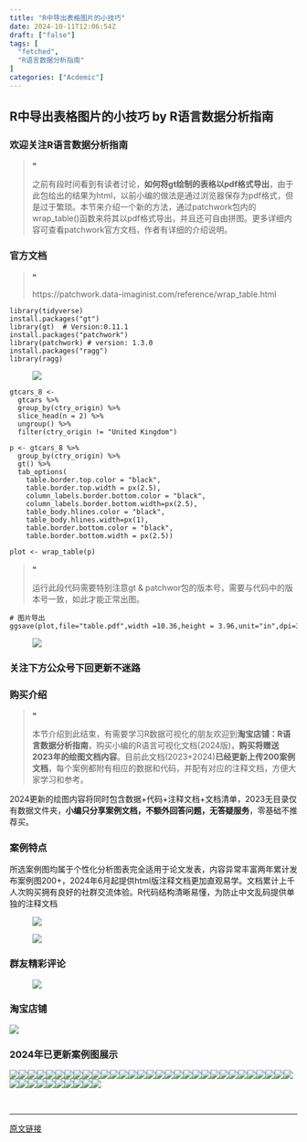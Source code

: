 ```yaml
---
title: "R中导出表格图片的小技巧"
date: 2024-10-11T12:06:54Z
draft: ["false"]
tags: [
  "fetched",
  "R语言数据分析指南"
]
categories: ["Acdemic"]
---
```

R中导出表格图片的小技巧 by R语言数据分析指南
------
<div><section data-tool="mdnice编辑器" data-website="https://www.mdnice.com"><h3 data-tool="mdnice编辑器"><span></span><span>欢迎关注R语言数据分析指南</span><span></span></h3><blockquote data-tool="mdnice编辑器"><span>❝</span><p>之前有段时间看到有读者讨论，<strong>如何将gt绘制的表格以pdf格式导出</strong>，由于此包给出的结果为html，以前小编的做法是通过浏览器保存为pdf格式，但是过于繁琐。本节来介绍一个新的方法，通过patchwork包内的wrap_table()函数来将其以pdf格式导出，并且还可自由拼图。更多详细内容可查看patchwork官方文档，作者有详细的介绍说明。</p></blockquote><h3 data-tool="mdnice编辑器"><span></span><span>官方文档</span><span></span></h3><blockquote data-tool="mdnice编辑器"><span>❝</span><p>https://patchwork.data-imaginist.com/reference/wrap_table.html</p></blockquote><pre data-tool="mdnice编辑器"><span></span><code><span>library</span>(tidyverse)<br>install.packages(<span>"gt"</span>)<br><span>library</span>(gt)  <span># Version:0.11.1</span><br>install.packages(<span>"patchwork"</span>)<br><span>library</span>(patchwork) <span># version: 1.3.0</span><br>install.packages(<span>"ragg"</span>)<br><span>library</span>(ragg)<br></code></pre><figure data-tool="mdnice编辑器"><img data-imgfileid="100035350" data-ratio="1.0314814814814814" data-src="https://mmbiz.qpic.cn/mmbiz_png/EibnicgwScTAYDicr8yrMh2Euegd40I7ia7SAWZxDQ8FVql9AzDJc0Tj5WYia13BzRNtzlIK43xfKYdCGwprZ9icrrug/640?wx_fmt=png&amp;from=appmsg" data-type="png" data-w="1080" src="https://mmbiz.qpic.cn/mmbiz_png/EibnicgwScTAYDicr8yrMh2Euegd40I7ia7SAWZxDQ8FVql9AzDJc0Tj5WYia13BzRNtzlIK43xfKYdCGwprZ9icrrug/640?wx_fmt=png&amp;from=appmsg"></figure><pre data-tool="mdnice编辑器"><span></span><code>gtcars_8 &lt;-<br>  gtcars %&gt;% <br>  group_by(ctry_origin) %&gt;% <br>  slice_head(n = <span>2</span>) %&gt;% <br>  ungroup() %&gt;% <br>  filter(ctry_origin != <span>"United Kingdom"</span>)<br><br>p &lt;- gtcars_8 %&gt;% <br>  group_by(ctry_origin) %&gt;% <br>  gt() %&gt;% <br>  tab_options(<br>    table.border.top.color = <span>"black"</span>,<br>    table.border.top.width = px(<span>2.5</span>),<br>    column_labels.border.bottom.color = <span>"black"</span>,<br>    column_labels.border.bottom.width=px(<span>2.5</span>),<br>    table_body.hlines.color = <span>"black"</span>,<br>    table_body.hlines.width=px(<span>1</span>),<br>    table.border.bottom.color = <span>"black"</span>,<br>    table.border.bottom.width = px(<span>2.5</span>))<br><br>plot &lt;- wrap_table(p)<br></code></pre><blockquote data-tool="mdnice编辑器"><span>❝</span><p>运行此段代码需要特别注意gt &amp; patchwor包的版本号，需要与代码中的版本号一致，如此才能正常出图。</p></blockquote><pre data-tool="mdnice编辑器"><span></span><code><span># 图片导出</span><br>ggsave(plot,file=<span>"table.pdf"</span>,width =<span>10.36</span>,height = <span>3.96</span>,unit=<span>"in"</span>,dpi=<span>300</span>)<br></code></pre><figure data-tool="mdnice编辑器"><img data-imgfileid="100035352" data-ratio="0.38055555555555554" data-src="https://mmbiz.qpic.cn/mmbiz_png/EibnicgwScTAYDicr8yrMh2Euegd40I7ia7SwVicO7cicLk30rbJicU0NbboXauYyjEYbuJWlG6U16Zc8YCrzWYToHgCQ/640?wx_fmt=png&amp;from=appmsg" data-type="png" data-w="1080" src="https://mmbiz.qpic.cn/mmbiz_png/EibnicgwScTAYDicr8yrMh2Euegd40I7ia7SwVicO7cicLk30rbJicU0NbboXauYyjEYbuJWlG6U16Zc8YCrzWYToHgCQ/640?wx_fmt=png&amp;from=appmsg"></figure><h3 data-tool="mdnice编辑器"><span></span><span>关注下方公众号下回更新不迷路</span><span></span></h3><section><mp-common-profile data-pluginname="mpprofile" data-id="Mzg3MzQzNTYzMw==" data-headimg="http://mmbiz.qpic.cn/mmbiz_png/EibnicgwScTAZF0rpeZII9Ltl26VbVagriczTria1fib3XgjwwHEHFjPzkmGpqWDVVHBSzhENictUM2iavAKiaM5lc9USw/0?wx_fmt=png" data-nickname="R语言数据分析指南" data-alias="YanJANtwo" data-signature="R语言重症爱好者，喜欢绘制各种精美的图表，喜欢的小伙伴可以关注我，跟我一起学习" data-from="0" data-is_biz_ban="0"></mp-common-profile></section><h3 data-tool="mdnice编辑器"><span></span><span>购买介绍</span><span></span></h3><blockquote data-tool="mdnice编辑器"><span>❝</span><p>本节介绍到此结束，有需要学习R数据可视化的朋友欢迎到<strong>淘宝店铺：R语言数据分析指南</strong>，购买小编的R语言可视化文档(2024版)，<strong>购买将赠送2023年的绘图文档内容</strong>。目前此文档(2023+2024)<strong>已经更新上传200案例文档</strong>，每个案例都附有相应的数据和代码，并配有对应的注释文档，方便大家学习和参考。</p></blockquote><p data-tool="mdnice编辑器">2024更新的绘图内容将同时包含数据+代码+注释文档+文档清单，2023无目录仅有数据文件夹，<strong>小编只分享案例文档，不额外回答问题，无答疑服务</strong>，零基础不推荐买。</p><h3 data-tool="mdnice编辑器"><span></span><span>案例特点</span><span></span></h3><p data-tool="mdnice编辑器">所选案例图均属于个性化分析图表完全适用于论文发表，内容异常丰富两年累计发布案例图200+，2024年6月起提供html版注释文档更加直观易学。文档累计上千人次购买拥有良好的社群交流体验。R代码结构清晰易懂，为防止中文乱码提供单独的注释文档</p><figure data-tool="mdnice编辑器"><img data-imgfileid="100035354" data-ratio="1.4953703703703705" data-src="https://mmbiz.qpic.cn/mmbiz_png/EibnicgwScTAYDicr8yrMh2Euegd40I7ia7StpRX4d7qQvWiamaoV7vXicRjicibvcNVdG9FmM8selaCXWowfMSHsDiaJ4A/640?wx_fmt=png&amp;from=appmsg" data-type="png" data-w="1080" src="https://mmbiz.qpic.cn/mmbiz_png/EibnicgwScTAYDicr8yrMh2Euegd40I7ia7StpRX4d7qQvWiamaoV7vXicRjicibvcNVdG9FmM8selaCXWowfMSHsDiaJ4A/640?wx_fmt=png&amp;from=appmsg"></figure><figure data-tool="mdnice编辑器"><img data-imgfileid="100035353" data-ratio="0.6481481481481481" data-src="https://mmbiz.qpic.cn/mmbiz_png/EibnicgwScTAYDicr8yrMh2Euegd40I7ia7SjAsZGo6av2zf2rXIDjeBZx09iaYtKibF1OxYqmkZCodr8bicxbcyB38qA/640?wx_fmt=png&amp;from=appmsg" data-type="png" data-w="1080" src="https://mmbiz.qpic.cn/mmbiz_png/EibnicgwScTAYDicr8yrMh2Euegd40I7ia7SjAsZGo6av2zf2rXIDjeBZx09iaYtKibF1OxYqmkZCodr8bicxbcyB38qA/640?wx_fmt=png&amp;from=appmsg"></figure><h3 data-tool="mdnice编辑器"><span></span><span>群友精彩评论</span><span></span></h3><figure data-tool="mdnice编辑器"><img data-imgfileid="100035351" data-ratio="0.4546296296296296" data-src="https://mmbiz.qpic.cn/mmbiz_png/EibnicgwScTAYDicr8yrMh2Euegd40I7ia7SvLdiavXuI03swkqDFF7iaWVhiaeG0USBZJn8Ftf0uJtlV16AYy8tl5fjQ/640?wx_fmt=png&amp;from=appmsg" data-type="png" data-w="1080" src="https://mmbiz.qpic.cn/mmbiz_png/EibnicgwScTAYDicr8yrMh2Euegd40I7ia7SvLdiavXuI03swkqDFF7iaWVhiaeG0USBZJn8Ftf0uJtlV16AYy8tl5fjQ/640?wx_fmt=png&amp;from=appmsg"></figure><h3 data-tool="mdnice编辑器"><span></span><span>淘宝店铺</span><span></span></h3><p><img data-galleryid="" data-imgfileid="100019415" data-ratio="1.0210420841683367" data-s="300,640" data-src="https://mmbiz.qpic.cn/mmbiz_jpg/EibnicgwScTAbvhPDLGT8NaialEsht92PTYNJWpmVLfoYGic1uha5FyBrDCibibZCLjiazgvpT1XcdwibfVywD2el0VAgg/640?wx_fmt=jpeg" data-type="jpeg" data-w="998" src="https://mmbiz.qpic.cn/mmbiz_jpg/EibnicgwScTAbvhPDLGT8NaialEsht92PTYNJWpmVLfoYGic1uha5FyBrDCibibZCLjiazgvpT1XcdwibfVywD2el0VAgg/640?wx_fmt=jpeg"></p><h3 data-tool="mdnice编辑器"><span></span><span>2024年已更新案例图展示</span><span></span></h3><p data-tool="mdnice编辑器"><img data-imgfileid="100035357" data-ratio="0.4324074074074074" data-src="https://mmbiz.qpic.cn/mmbiz_jpg/EibnicgwScTAYDicr8yrMh2Euegd40I7ia7SreXFuibGg2fCunYJRffkh2gv5yvsSB3yXLDaguiaU7libQ4GVWneAVwog/640?wx_fmt=jpeg&amp;from=appmsg" data-type="jpeg" data-w="1080" src="https://mmbiz.qpic.cn/mmbiz_jpg/EibnicgwScTAYDicr8yrMh2Euegd40I7ia7SreXFuibGg2fCunYJRffkh2gv5yvsSB3yXLDaguiaU7libQ4GVWneAVwog/640?wx_fmt=jpeg&amp;from=appmsg"><img data-imgfileid="100035359" data-ratio="0.47129629629629627" data-src="https://mmbiz.qpic.cn/mmbiz_png/EibnicgwScTAYDicr8yrMh2Euegd40I7ia7S4oGwegCZtDr8Xicu9qbCGlYaibVAwrMyzqHJZZ9lJwVW275JY1ZPdJGg/640?wx_fmt=png&amp;from=appmsg" data-type="png" data-w="1080" src="https://mmbiz.qpic.cn/mmbiz_png/EibnicgwScTAYDicr8yrMh2Euegd40I7ia7S4oGwegCZtDr8Xicu9qbCGlYaibVAwrMyzqHJZZ9lJwVW275JY1ZPdJGg/640?wx_fmt=png&amp;from=appmsg"><img data-imgfileid="100035358" data-ratio="0.36574074074074076" data-src="https://mmbiz.qpic.cn/mmbiz_png/EibnicgwScTAYDicr8yrMh2Euegd40I7ia7SJ09Q0VvrJ0rFUHQd65u1ZKryD8UYF0gPROpzL3flyJ1efc5OgsRDMQ/640?wx_fmt=png&amp;from=appmsg" data-type="png" data-w="1080" src="https://mmbiz.qpic.cn/mmbiz_png/EibnicgwScTAYDicr8yrMh2Euegd40I7ia7SJ09Q0VvrJ0rFUHQd65u1ZKryD8UYF0gPROpzL3flyJ1efc5OgsRDMQ/640?wx_fmt=png&amp;from=appmsg"><img data-imgfileid="100035356" data-ratio="0.38981481481481484" data-src="https://mmbiz.qpic.cn/mmbiz_png/EibnicgwScTAYDicr8yrMh2Euegd40I7ia7SYVOQS3wyQiclQGyPsk6DsKibe7K9IHAicxlOHRicepX2s0YPFibLKre2rpw/640?wx_fmt=png&amp;from=appmsg" data-type="png" data-w="1080" src="https://mmbiz.qpic.cn/mmbiz_png/EibnicgwScTAYDicr8yrMh2Euegd40I7ia7SYVOQS3wyQiclQGyPsk6DsKibe7K9IHAicxlOHRicepX2s0YPFibLKre2rpw/640?wx_fmt=png&amp;from=appmsg"><img data-imgfileid="100035360" data-ratio="0.5305555555555556" data-src="https://mmbiz.qpic.cn/mmbiz_png/EibnicgwScTAYDicr8yrMh2Euegd40I7ia7SxPYW6N9d7AYWykKdkfy7VTHAezdxu6vCLRZ7hFOulkqXrnNdUWOUqg/640?wx_fmt=png&amp;from=appmsg" data-type="png" data-w="1080" src="https://mmbiz.qpic.cn/mmbiz_png/EibnicgwScTAYDicr8yrMh2Euegd40I7ia7SxPYW6N9d7AYWykKdkfy7VTHAezdxu6vCLRZ7hFOulkqXrnNdUWOUqg/640?wx_fmt=png&amp;from=appmsg"><img data-imgfileid="100035364" data-ratio="0.45185185185185184" data-src="https://mmbiz.qpic.cn/mmbiz_png/EibnicgwScTAYDicr8yrMh2Euegd40I7ia7SatHSZuVLMaXRGhlf7IYdU3woKHTgwdxoasnibpiavULvQutbmxoGDYeA/640?wx_fmt=png&amp;from=appmsg" data-type="png" data-w="1080" src="https://mmbiz.qpic.cn/mmbiz_png/EibnicgwScTAYDicr8yrMh2Euegd40I7ia7SatHSZuVLMaXRGhlf7IYdU3woKHTgwdxoasnibpiavULvQutbmxoGDYeA/640?wx_fmt=png&amp;from=appmsg"><img data-imgfileid="100035365" data-ratio="0.462037037037037" data-src="https://mmbiz.qpic.cn/mmbiz_png/EibnicgwScTAYDicr8yrMh2Euegd40I7ia7SeWnUtiaSiceTZmlfYul0ckYw6xa7FjNrIPcMD2sMzaTBzaMrgjITsRkA/640?wx_fmt=png&amp;from=appmsg" data-type="png" data-w="1080" src="https://mmbiz.qpic.cn/mmbiz_png/EibnicgwScTAYDicr8yrMh2Euegd40I7ia7SeWnUtiaSiceTZmlfYul0ckYw6xa7FjNrIPcMD2sMzaTBzaMrgjITsRkA/640?wx_fmt=png&amp;from=appmsg"><img data-imgfileid="100035362" data-ratio="0.37407407407407406" data-src="https://mmbiz.qpic.cn/mmbiz_png/EibnicgwScTAYDicr8yrMh2Euegd40I7ia7SjYyjz0ErHpxNmmcbAtT7VzecMS4g5G1fdvFtU0No2VXuMjwA4lDibEA/640?wx_fmt=png&amp;from=appmsg" data-type="png" data-w="1080" src="https://mmbiz.qpic.cn/mmbiz_png/EibnicgwScTAYDicr8yrMh2Euegd40I7ia7SjYyjz0ErHpxNmmcbAtT7VzecMS4g5G1fdvFtU0No2VXuMjwA4lDibEA/640?wx_fmt=png&amp;from=appmsg"><img data-imgfileid="100035363" data-ratio="0.3425925925925926" data-src="https://mmbiz.qpic.cn/mmbiz_png/EibnicgwScTAYDicr8yrMh2Euegd40I7ia7SjtEluk7x8F4scOQfCj077gOXIGMjyjJtsicPRnWY64djuMiaXaKVgZjA/640?wx_fmt=png&amp;from=appmsg" data-type="png" data-w="1080" src="https://mmbiz.qpic.cn/mmbiz_png/EibnicgwScTAYDicr8yrMh2Euegd40I7ia7SjtEluk7x8F4scOQfCj077gOXIGMjyjJtsicPRnWY64djuMiaXaKVgZjA/640?wx_fmt=png&amp;from=appmsg"><img data-imgfileid="100035361" data-ratio="0.47685185185185186" data-src="https://mmbiz.qpic.cn/mmbiz_png/EibnicgwScTAYDicr8yrMh2Euegd40I7ia7S1OWnsY9ia8b8sBfHTxT0hegfPOr8iaV7NJOic8RzsElIeYPh0CZkrL4AQ/640?wx_fmt=png&amp;from=appmsg" data-type="png" data-w="1080" src="https://mmbiz.qpic.cn/mmbiz_png/EibnicgwScTAYDicr8yrMh2Euegd40I7ia7S1OWnsY9ia8b8sBfHTxT0hegfPOr8iaV7NJOic8RzsElIeYPh0CZkrL4AQ/640?wx_fmt=png&amp;from=appmsg"><img data-imgfileid="100035367" data-ratio="0.3814814814814815" data-src="https://mmbiz.qpic.cn/mmbiz_png/EibnicgwScTAYDicr8yrMh2Euegd40I7ia7SDTPD1HsDcRB3KDiaYGAicIlzbCLsCLPdphibaqaJ07ngTDYM9Z79UdTWA/640?wx_fmt=png&amp;from=appmsg" data-type="png" data-w="1080" src="https://mmbiz.qpic.cn/mmbiz_png/EibnicgwScTAYDicr8yrMh2Euegd40I7ia7SDTPD1HsDcRB3KDiaYGAicIlzbCLsCLPdphibaqaJ07ngTDYM9Z79UdTWA/640?wx_fmt=png&amp;from=appmsg"><img data-imgfileid="100035366" data-ratio="0.43333333333333335" data-src="https://mmbiz.qpic.cn/mmbiz_png/EibnicgwScTAYDicr8yrMh2Euegd40I7ia7SQZticgLZ0ySqF0oDeAktPeEI5zbrticMpTkcLBAYE7hFyR3xZ28OGh2g/640?wx_fmt=png&amp;from=appmsg" data-type="png" data-w="1080" src="https://mmbiz.qpic.cn/mmbiz_png/EibnicgwScTAYDicr8yrMh2Euegd40I7ia7SQZticgLZ0ySqF0oDeAktPeEI5zbrticMpTkcLBAYE7hFyR3xZ28OGh2g/640?wx_fmt=png&amp;from=appmsg"><img data-imgfileid="100035369" data-ratio="0.37592592592592594" data-src="https://mmbiz.qpic.cn/mmbiz_png/EibnicgwScTAYDicr8yrMh2Euegd40I7ia7StjP2nlehKjrA0UL1HibONR1exsfaX1ZYiaCriaWxE092vv6uN1P5s86Fw/640?wx_fmt=png&amp;from=appmsg" data-type="png" data-w="1080" src="https://mmbiz.qpic.cn/mmbiz_png/EibnicgwScTAYDicr8yrMh2Euegd40I7ia7StjP2nlehKjrA0UL1HibONR1exsfaX1ZYiaCriaWxE092vv6uN1P5s86Fw/640?wx_fmt=png&amp;from=appmsg"><img data-imgfileid="100035368" data-ratio="0.42592592592592593" data-src="https://mmbiz.qpic.cn/mmbiz_png/EibnicgwScTAYDicr8yrMh2Euegd40I7ia7SK9F56XvyH1NWZhJ7YCbibuBC20b97XRfu8OHLnLHwrITJc3IOQ5kxKw/640?wx_fmt=png&amp;from=appmsg" data-type="png" data-w="1080" src="https://mmbiz.qpic.cn/mmbiz_png/EibnicgwScTAYDicr8yrMh2Euegd40I7ia7SK9F56XvyH1NWZhJ7YCbibuBC20b97XRfu8OHLnLHwrITJc3IOQ5kxKw/640?wx_fmt=png&amp;from=appmsg"><img data-imgfileid="100035370" data-ratio="0.39166666666666666" data-src="https://mmbiz.qpic.cn/mmbiz_png/EibnicgwScTAYDicr8yrMh2Euegd40I7ia7SvJR7yRtwmhLpojHDJMqXZFjNgkGicnacfnR17bWlFZgvxUnO9XDsp7Q/640?wx_fmt=png&amp;from=appmsg" data-type="png" data-w="1080" src="https://mmbiz.qpic.cn/mmbiz_png/EibnicgwScTAYDicr8yrMh2Euegd40I7ia7SvJR7yRtwmhLpojHDJMqXZFjNgkGicnacfnR17bWlFZgvxUnO9XDsp7Q/640?wx_fmt=png&amp;from=appmsg"><img data-imgfileid="100035374" data-ratio="0.39444444444444443" data-src="https://mmbiz.qpic.cn/mmbiz_png/EibnicgwScTAYDicr8yrMh2Euegd40I7ia7SOicDkqia9nbTvFj5Q39Jg6yfE3wkH7yp5pnfCeFgEvXmSAJHvibbgdMBw/640?wx_fmt=png&amp;from=appmsg" data-type="png" data-w="1080" src="https://mmbiz.qpic.cn/mmbiz_png/EibnicgwScTAYDicr8yrMh2Euegd40I7ia7SOicDkqia9nbTvFj5Q39Jg6yfE3wkH7yp5pnfCeFgEvXmSAJHvibbgdMBw/640?wx_fmt=png&amp;from=appmsg"><img data-imgfileid="100035373" data-ratio="0.4" data-src="https://mmbiz.qpic.cn/mmbiz_png/EibnicgwScTAYDicr8yrMh2Euegd40I7ia7SbtxedM2h143knyUs4ZzyOZFKdxr9IjkbAfJbHlzLMs2xwzDX1ouAfQ/640?wx_fmt=png&amp;from=appmsg" data-type="png" data-w="1080" src="https://mmbiz.qpic.cn/mmbiz_png/EibnicgwScTAYDicr8yrMh2Euegd40I7ia7SbtxedM2h143knyUs4ZzyOZFKdxr9IjkbAfJbHlzLMs2xwzDX1ouAfQ/640?wx_fmt=png&amp;from=appmsg"><img data-imgfileid="100035372" data-ratio="0.41759259259259257" data-src="https://mmbiz.qpic.cn/mmbiz_png/EibnicgwScTAYDicr8yrMh2Euegd40I7ia7S6cWIn59XmXpz87zN9CqnrUyd0yVwsSKf6mRFjSUvaG87ONP2SmdFjA/640?wx_fmt=png&amp;from=appmsg" data-type="png" data-w="1080" src="https://mmbiz.qpic.cn/mmbiz_png/EibnicgwScTAYDicr8yrMh2Euegd40I7ia7S6cWIn59XmXpz87zN9CqnrUyd0yVwsSKf6mRFjSUvaG87ONP2SmdFjA/640?wx_fmt=png&amp;from=appmsg"><img data-imgfileid="100035375" data-ratio="0.3314814814814815" data-src="https://mmbiz.qpic.cn/mmbiz_png/EibnicgwScTAYDicr8yrMh2Euegd40I7ia7SfmZ7DMPVLFNYXJCFnJywibGQhQIcJqVREqe18Kic4jNeyomJjRaibbjwQ/640?wx_fmt=png&amp;from=appmsg" data-type="png" data-w="1080" src="https://mmbiz.qpic.cn/mmbiz_png/EibnicgwScTAYDicr8yrMh2Euegd40I7ia7SfmZ7DMPVLFNYXJCFnJywibGQhQIcJqVREqe18Kic4jNeyomJjRaibbjwQ/640?wx_fmt=png&amp;from=appmsg"><img data-imgfileid="100035371" data-ratio="0.4255555555555556" data-src="https://mmbiz.qpic.cn/mmbiz_png/EibnicgwScTAYDicr8yrMh2Euegd40I7ia7SVXwkxmbpxmlyXahYBWHx5hTqP3TNYKCbpv233uFnibZdthgicq6hObNA/640?wx_fmt=png&amp;from=appmsg" data-type="png" data-w="900" src="https://mmbiz.qpic.cn/mmbiz_png/EibnicgwScTAYDicr8yrMh2Euegd40I7ia7SVXwkxmbpxmlyXahYBWHx5hTqP3TNYKCbpv233uFnibZdthgicq6hObNA/640?wx_fmt=png&amp;from=appmsg"><img data-imgfileid="100035376" data-ratio="0.4255555555555556" data-src="https://mmbiz.qpic.cn/mmbiz_png/EibnicgwScTAYDicr8yrMh2Euegd40I7ia7SeZBiciczcbs8OURGHic1CEy2PRuPOtlWZjUXeF6kAnZ93CS8Or6jDnmvQ/640?wx_fmt=png&amp;from=appmsg" data-type="png" data-w="900" src="https://mmbiz.qpic.cn/mmbiz_png/EibnicgwScTAYDicr8yrMh2Euegd40I7ia7SeZBiciczcbs8OURGHic1CEy2PRuPOtlWZjUXeF6kAnZ93CS8Or6jDnmvQ/640?wx_fmt=png&amp;from=appmsg"><img data-imgfileid="100035380" data-ratio="0.37962962962962965" data-src="https://mmbiz.qpic.cn/mmbiz_png/EibnicgwScTAYDicr8yrMh2Euegd40I7ia7Sfhib0DD0CgUoDOIHmgFkQICXHNvoHxvj9m0iayna3ia1iaGoe9sqL5cNAw/640?wx_fmt=png&amp;from=appmsg" data-type="png" data-w="1080" src="https://mmbiz.qpic.cn/mmbiz_png/EibnicgwScTAYDicr8yrMh2Euegd40I7ia7Sfhib0DD0CgUoDOIHmgFkQICXHNvoHxvj9m0iayna3ia1iaGoe9sqL5cNAw/640?wx_fmt=png&amp;from=appmsg"><img data-imgfileid="100035377" data-ratio="0.4255555555555556" data-src="https://mmbiz.qpic.cn/mmbiz_png/EibnicgwScTAYDicr8yrMh2Euegd40I7ia7S8cu5oOjZjlITwbEib5v8RFOIVotZxKOGcttf3CQuJJbmdSLKz2OO3eg/640?wx_fmt=png&amp;from=appmsg" data-type="png" data-w="900" src="https://mmbiz.qpic.cn/mmbiz_png/EibnicgwScTAYDicr8yrMh2Euegd40I7ia7S8cu5oOjZjlITwbEib5v8RFOIVotZxKOGcttf3CQuJJbmdSLKz2OO3eg/640?wx_fmt=png&amp;from=appmsg"><img data-imgfileid="100035379" data-ratio="0.4255555555555556" data-src="https://mmbiz.qpic.cn/mmbiz_png/EibnicgwScTAYDicr8yrMh2Euegd40I7ia7SvibvkHjIibT5c2WKFGaKEOfWQWEKG5MhuXXmKJKKwkbujGuicetLyqr3A/640?wx_fmt=png&amp;from=appmsg" data-type="png" data-w="900" src="https://mmbiz.qpic.cn/mmbiz_png/EibnicgwScTAYDicr8yrMh2Euegd40I7ia7SvibvkHjIibT5c2WKFGaKEOfWQWEKG5MhuXXmKJKKwkbujGuicetLyqr3A/640?wx_fmt=png&amp;from=appmsg"><img data-imgfileid="100035378" data-ratio="0.4255555555555556" data-src="https://mmbiz.qpic.cn/mmbiz_png/EibnicgwScTAYDicr8yrMh2Euegd40I7ia7SAA4nN9267err2o86BequibXECuyppZk9aqULV3Z2Ynxm8zKXD69Ux7A/640?wx_fmt=png&amp;from=appmsg" data-type="png" data-w="900" src="https://mmbiz.qpic.cn/mmbiz_png/EibnicgwScTAYDicr8yrMh2Euegd40I7ia7SAA4nN9267err2o86BequibXECuyppZk9aqULV3Z2Ynxm8zKXD69Ux7A/640?wx_fmt=png&amp;from=appmsg"><img data-imgfileid="100035385" data-ratio="0.4255555555555556" data-src="https://mmbiz.qpic.cn/mmbiz_png/EibnicgwScTAYDicr8yrMh2Euegd40I7ia7SDSxFVmRtricooGqWH4QOvu908mgT6xhLu6LVBNWOgibUUd31xlpsDhJQ/640?wx_fmt=png&amp;from=appmsg" data-type="png" data-w="900" src="https://mmbiz.qpic.cn/mmbiz_png/EibnicgwScTAYDicr8yrMh2Euegd40I7ia7SDSxFVmRtricooGqWH4QOvu908mgT6xhLu6LVBNWOgibUUd31xlpsDhJQ/640?wx_fmt=png&amp;from=appmsg"><img data-imgfileid="100035381" data-ratio="0.4255555555555556" data-src="https://mmbiz.qpic.cn/mmbiz_png/EibnicgwScTAYDicr8yrMh2Euegd40I7ia7SAJSibdHIuxMtVMtcKOdprvbyUc0QljbuqQXF91VicjFsPfuYnosqsUDQ/640?wx_fmt=png&amp;from=appmsg" data-type="png" data-w="900" src="https://mmbiz.qpic.cn/mmbiz_png/EibnicgwScTAYDicr8yrMh2Euegd40I7ia7SAJSibdHIuxMtVMtcKOdprvbyUc0QljbuqQXF91VicjFsPfuYnosqsUDQ/640?wx_fmt=png&amp;from=appmsg"><img data-imgfileid="100035383" data-ratio="0.4255555555555556" data-src="https://mmbiz.qpic.cn/mmbiz_png/EibnicgwScTAYDicr8yrMh2Euegd40I7ia7SseuDibZjhPU63OeKiaU5ZLiccicTbOeZk5s6RqEDC5yTqFiaVIzib32Nl6ZA/640?wx_fmt=png&amp;from=appmsg" data-type="png" data-w="900" src="https://mmbiz.qpic.cn/mmbiz_png/EibnicgwScTAYDicr8yrMh2Euegd40I7ia7SseuDibZjhPU63OeKiaU5ZLiccicTbOeZk5s6RqEDC5yTqFiaVIzib32Nl6ZA/640?wx_fmt=png&amp;from=appmsg"><img data-imgfileid="100035384" data-ratio="0.48148148148148145" data-src="https://mmbiz.qpic.cn/mmbiz_png/EibnicgwScTAYDicr8yrMh2Euegd40I7ia7Sqtgp3DlKoMa7w1tDFMia4jsmGapOU35eyrjRVbHNcyWxQuV8XrlmcTw/640?wx_fmt=png&amp;from=appmsg" data-type="png" data-w="1080" src="https://mmbiz.qpic.cn/mmbiz_png/EibnicgwScTAYDicr8yrMh2Euegd40I7ia7Sqtgp3DlKoMa7w1tDFMia4jsmGapOU35eyrjRVbHNcyWxQuV8XrlmcTw/640?wx_fmt=png&amp;from=appmsg"><img data-imgfileid="100035382" data-ratio="0.4255555555555556" data-src="https://mmbiz.qpic.cn/mmbiz_png/EibnicgwScTAYDicr8yrMh2Euegd40I7ia7Ss38krAxeDicTae7icLoZxAxWU8vQicR4iaLMPpbQpq6WK4Vicv6aHMFAL3g/640?wx_fmt=png&amp;from=appmsg" data-type="png" data-w="900" src="https://mmbiz.qpic.cn/mmbiz_png/EibnicgwScTAYDicr8yrMh2Euegd40I7ia7Ss38krAxeDicTae7icLoZxAxWU8vQicR4iaLMPpbQpq6WK4Vicv6aHMFAL3g/640?wx_fmt=png&amp;from=appmsg"><img data-imgfileid="100035386" data-ratio="0.4255555555555556" data-src="https://mmbiz.qpic.cn/mmbiz_png/EibnicgwScTAYDicr8yrMh2Euegd40I7ia7SibhNXiauExqYz28ykZVh0leAqe08qFuTDjWJYzA53StoXSmPibDhMA7YQ/640?wx_fmt=png&amp;from=appmsg" data-type="png" data-w="900" src="https://mmbiz.qpic.cn/mmbiz_png/EibnicgwScTAYDicr8yrMh2Euegd40I7ia7SibhNXiauExqYz28ykZVh0leAqe08qFuTDjWJYzA53StoXSmPibDhMA7YQ/640?wx_fmt=png&amp;from=appmsg"><img data-imgfileid="100035389" data-ratio="0.4255555555555556" data-src="https://mmbiz.qpic.cn/mmbiz_png/EibnicgwScTAYDicr8yrMh2Euegd40I7ia7SpCLNdgNYgvUaMTp6BxPOTl8DuDoZnLs6pwIhpC3GDpuoibbxAjE4pTQ/640?wx_fmt=png&amp;from=appmsg" data-type="png" data-w="900" src="https://mmbiz.qpic.cn/mmbiz_png/EibnicgwScTAYDicr8yrMh2Euegd40I7ia7SpCLNdgNYgvUaMTp6BxPOTl8DuDoZnLs6pwIhpC3GDpuoibbxAjE4pTQ/640?wx_fmt=png&amp;from=appmsg"><img data-imgfileid="100035388" data-ratio="0.4255555555555556" data-src="https://mmbiz.qpic.cn/mmbiz_png/EibnicgwScTAYDicr8yrMh2Euegd40I7ia7SLJNic6gF2wHjicutyVGAImrAm1ib5umhGvtQQ8myHDqnePTmqAA4nwAUw/640?wx_fmt=png&amp;from=appmsg" data-type="png" data-w="900" src="https://mmbiz.qpic.cn/mmbiz_png/EibnicgwScTAYDicr8yrMh2Euegd40I7ia7SLJNic6gF2wHjicutyVGAImrAm1ib5umhGvtQQ8myHDqnePTmqAA4nwAUw/640?wx_fmt=png&amp;from=appmsg"><img data-imgfileid="100035390" data-ratio="0.4255555555555556" data-src="https://mmbiz.qpic.cn/mmbiz_png/EibnicgwScTAYDicr8yrMh2Euegd40I7ia7SzzAeiawlyWNVQpb8tU1qZic9XVdWANe7ficJNoI1OHmzOmibyXLQWs2o3A/640?wx_fmt=png&amp;from=appmsg" data-type="png" data-w="900" src="https://mmbiz.qpic.cn/mmbiz_png/EibnicgwScTAYDicr8yrMh2Euegd40I7ia7SzzAeiawlyWNVQpb8tU1qZic9XVdWANe7ficJNoI1OHmzOmibyXLQWs2o3A/640?wx_fmt=png&amp;from=appmsg"><img data-imgfileid="100035387" data-ratio="0.4255555555555556" data-src="https://mmbiz.qpic.cn/mmbiz_png/EibnicgwScTAYDicr8yrMh2Euegd40I7ia7S8dAaXc13KLrRp5CnQ1QLNO5xricGiakw3nzjIjZAjejQTge0dkPlicCUA/640?wx_fmt=png&amp;from=appmsg" data-type="png" data-w="900" src="https://mmbiz.qpic.cn/mmbiz_png/EibnicgwScTAYDicr8yrMh2Euegd40I7ia7S8dAaXc13KLrRp5CnQ1QLNO5xricGiakw3nzjIjZAjejQTge0dkPlicCUA/640?wx_fmt=png&amp;from=appmsg"><img data-imgfileid="100035393" data-ratio="0.4255555555555556" data-src="https://mmbiz.qpic.cn/mmbiz_png/EibnicgwScTAYDicr8yrMh2Euegd40I7ia7SdreRicOuTCvBSWtbqT2OHjYTvPguicYlgOHHOiac6cUXARQHgc2osTawA/640?wx_fmt=png&amp;from=appmsg" data-type="png" data-w="900" src="https://mmbiz.qpic.cn/mmbiz_png/EibnicgwScTAYDicr8yrMh2Euegd40I7ia7SdreRicOuTCvBSWtbqT2OHjYTvPguicYlgOHHOiac6cUXARQHgc2osTawA/640?wx_fmt=png&amp;from=appmsg"><img data-imgfileid="100035395" data-ratio="0.4255555555555556" data-src="https://mmbiz.qpic.cn/mmbiz_png/EibnicgwScTAYDicr8yrMh2Euegd40I7ia7SKsD3ibLxlJtTh5dZ5KffzOOKo2cLJA9j9QEiaD43ZtMD5LGZT0KPg5Nw/640?wx_fmt=png&amp;from=appmsg" data-type="png" data-w="900" src="https://mmbiz.qpic.cn/mmbiz_png/EibnicgwScTAYDicr8yrMh2Euegd40I7ia7SKsD3ibLxlJtTh5dZ5KffzOOKo2cLJA9j9QEiaD43ZtMD5LGZT0KPg5Nw/640?wx_fmt=png&amp;from=appmsg"><img data-imgfileid="100035394" data-ratio="0.4255555555555556" data-src="https://mmbiz.qpic.cn/mmbiz_png/EibnicgwScTAYDicr8yrMh2Euegd40I7ia7S5Z0ugKW6x2M3mZZNEvKD2rSnC32uZ31LM4HaQ1ibzKZdcPqAicvcAfDg/640?wx_fmt=png&amp;from=appmsg" data-type="png" data-w="900" src="https://mmbiz.qpic.cn/mmbiz_png/EibnicgwScTAYDicr8yrMh2Euegd40I7ia7S5Z0ugKW6x2M3mZZNEvKD2rSnC32uZ31LM4HaQ1ibzKZdcPqAicvcAfDg/640?wx_fmt=png&amp;from=appmsg"><img data-imgfileid="100035392" data-ratio="0.4255555555555556" data-src="https://mmbiz.qpic.cn/mmbiz_png/EibnicgwScTAYDicr8yrMh2Euegd40I7ia7SdsqBMBwiapNTJnx8WVI3PxCWTG44SZC3FeFFwkTcK6O2pDw0WhqlCSQ/640?wx_fmt=png&amp;from=appmsg" data-type="png" data-w="900" src="https://mmbiz.qpic.cn/mmbiz_png/EibnicgwScTAYDicr8yrMh2Euegd40I7ia7SdsqBMBwiapNTJnx8WVI3PxCWTG44SZC3FeFFwkTcK6O2pDw0WhqlCSQ/640?wx_fmt=png&amp;from=appmsg"><img data-imgfileid="100035391" data-ratio="0.4255555555555556" data-src="https://mmbiz.qpic.cn/mmbiz_png/EibnicgwScTAYDicr8yrMh2Euegd40I7ia7SeCickdkwiao967VTZgaUjxiafAvDnMoKFym2gMUjB9KhlnfjS5q87uapw/640?wx_fmt=png&amp;from=appmsg" data-type="png" data-w="900" src="https://mmbiz.qpic.cn/mmbiz_png/EibnicgwScTAYDicr8yrMh2Euegd40I7ia7SeCickdkwiao967VTZgaUjxiafAvDnMoKFym2gMUjB9KhlnfjS5q87uapw/640?wx_fmt=png&amp;from=appmsg"><img data-imgfileid="100035400" data-ratio="0.44907407407407407" data-src="https://mmbiz.qpic.cn/mmbiz_png/EibnicgwScTAYDicr8yrMh2Euegd40I7ia7S73c5GSwtlOnuic5evInvcjyYYv4IVZXMhMaTHclN248UWnsE98jhLBA/640?wx_fmt=png&amp;from=appmsg" data-type="png" data-w="1080" src="https://mmbiz.qpic.cn/mmbiz_png/EibnicgwScTAYDicr8yrMh2Euegd40I7ia7S73c5GSwtlOnuic5evInvcjyYYv4IVZXMhMaTHclN248UWnsE98jhLBA/640?wx_fmt=png&amp;from=appmsg"></p></section><p><br></p><p><mp-style-type data-value="3"></mp-style-type></p></div>  
<hr>
<a href="https://mp.weixin.qq.com/s/P9pqtWi_78Y3A9lZ2zEo2g",target="_blank" rel="noopener noreferrer">原文链接</a>

